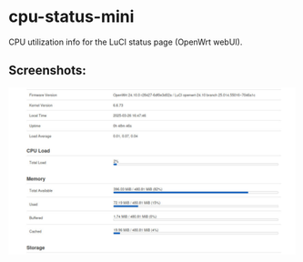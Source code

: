 # cpu-status-mini
CPU utilization info for the LuCI status page (OpenWrt webUI).

## Screenshots:

![](https://github.com/gSpotx2f/luci-app-cpu-status-mini/blob/master/screenshots/01.jpg)
